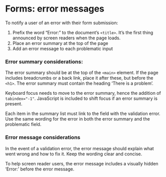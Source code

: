 # Forms: error messages

To notify a user of an error with their form submission:

1. Prefix the word “Error:” to the document’s `<title>`. It’s the first thing announced by screen readers when the page loads.
2. Place an error summary at the top of the page
3. Add an error message to each problematic input

<example title="Examples of form errors" src="components/forms-errors.html.twig" />

### Error summary considerations:

The error summary should be at the top of the `<main>` element. If the page includes breadcrumbs or a back link, place it after these, but before the `<h1>`. The error summary must contain the heading ‘There is a problem’.

Keyboard focus needs to move to the error summary, hence the addition of `tabindex="-1"`. JavaScript is included to shift focus if an error summary is present.

Each item in the summary list must link to the field with the validation error. Use the same wording for the error in both the error summary and the problematic field.

### Error message considerations

In the event of a validation error, the error message should explain what went wrong and how to fix it. Keep the wording clear and concise.

To help screen reader users, the error message includes a visually hidden ‘Error:’ before the error message.